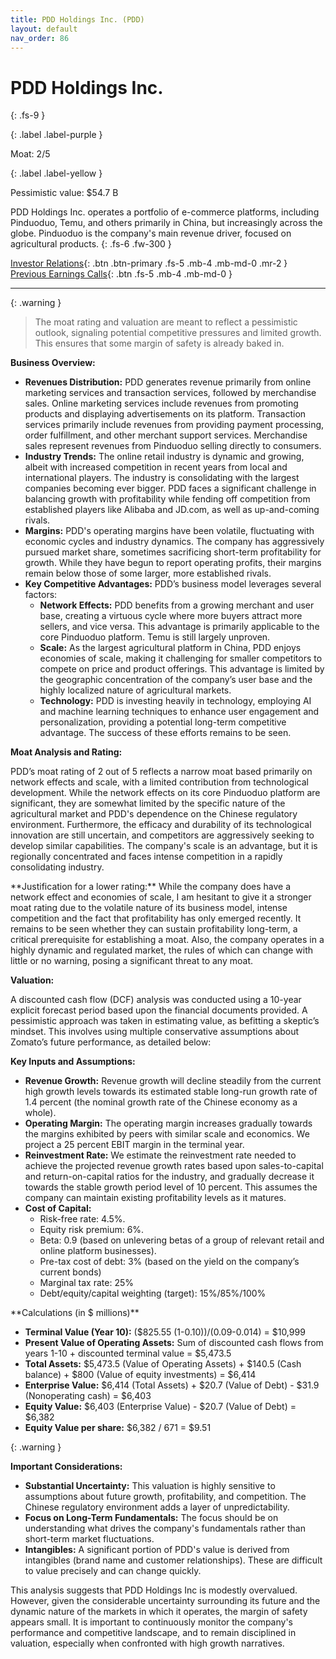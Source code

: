 ```yaml
---
title: PDD Holdings Inc. (PDD)
layout: default
nav_order: 86
---
```


# PDD Holdings Inc.
{: .fs-9 }

{: .label .label-purple }

Moat: 2/5

{: .label .label-yellow }

Pessimistic value: $54.7 B

PDD Holdings Inc. operates a portfolio of e-commerce platforms, including Pinduoduo, Temu, and others primarily in China, but increasingly across the globe.  Pinduoduo is the company's main revenue driver, focused on agricultural products.
{: .fs-6 .fw-300 }

[Investor Relations](https://www.google.com/search?q=PDD+investor+relations){: .btn .btn-primary .fs-5 .mb-4 .mb-md-0 .mr-2 }
[Previous Earnings Calls](https://discountingcashflows.com/company/PDD/transcripts/){: .btn .fs-5 .mb-4 .mb-md-0 }

---

{: .warning } 
>The moat rating and valuation are meant to reflect a pessimistic outlook, signaling potential competitive pressures and limited growth. This ensures that some margin of safety is already baked in.


**Business Overview:**

* **Revenues Distribution:** PDD generates revenue primarily from online marketing services and transaction services, followed by merchandise sales. Online marketing services include revenues from promoting products and displaying advertisements on its platform. Transaction services primarily include revenues from providing payment processing, order fulfillment, and other merchant support services. Merchandise sales represent revenues from Pinduoduo selling directly to consumers.
* **Industry Trends:** The online retail industry is dynamic and growing, albeit with increased competition in recent years from local and international players. The industry is consolidating with the largest companies becoming ever bigger.  PDD faces a significant challenge in balancing growth with profitability while fending off competition from established players like Alibaba and JD.com, as well as up-and-coming rivals.
* **Margins:** PDD's operating margins have been volatile, fluctuating with economic cycles and industry dynamics. The company has aggressively pursued market share, sometimes sacrificing short-term profitability for growth.  While they have begun to report operating profits, their margins remain below those of some larger, more established rivals.
* **Key Competitive Advantages:**  PDD’s business model leverages several factors:
    * **Network Effects:** PDD benefits from a growing merchant and user base, creating a virtuous cycle where more buyers attract more sellers, and vice versa. This advantage is primarily applicable to the core Pinduoduo platform.  Temu is still largely unproven.
    * **Scale:** As the largest agricultural platform in China, PDD enjoys economies of scale, making it challenging for smaller competitors to compete on price and product offerings. This advantage is limited by the geographic concentration of the company’s user base and the highly localized nature of agricultural markets.
    * **Technology:** PDD is investing heavily in technology, employing AI and machine learning techniques to enhance user engagement and personalization, providing a potential long-term competitive advantage. The success of these efforts remains to be seen.

**Moat Analysis and Rating:**

PDD’s moat rating of 2 out of 5 reflects a narrow moat based primarily on network effects and scale, with a limited contribution from technological development.  While the network effects on its core Pinduoduo platform are significant, they are somewhat limited by the specific nature of the agricultural market and PDD's dependence on the Chinese regulatory environment.  Furthermore, the efficacy and durability of its technological innovation are still uncertain, and competitors are aggressively seeking to develop similar capabilities. The company's scale is an advantage, but it is regionally concentrated and faces intense competition in a rapidly consolidating industry.  

<aside>
**Justification for a lower rating:**
While the company does have a network effect and economies of scale, I am hesitant to give it a stronger moat rating due to the volatile nature of its business model,  intense competition and the fact that profitability has only emerged recently. It remains to be seen whether they can sustain profitability long-term, a critical prerequisite for establishing a moat. Also, the company operates in a highly dynamic and regulated market, the rules of which can change with little or no warning, posing a significant threat to any moat.
</aside>

**Valuation:**

A discounted cash flow (DCF) analysis was conducted using a 10-year explicit forecast period based upon the financial documents provided. A pessimistic approach was taken in estimating value, as befitting a skeptic’s mindset. This involves using multiple conservative assumptions about Zomato’s future performance, as detailed below:

**Key Inputs and Assumptions:**

* **Revenue Growth:** Revenue growth will decline steadily from the current high growth levels towards its estimated stable long-run growth rate of 1.4 percent (the nominal growth rate of the Chinese economy as a whole).
* **Operating Margin:**  The operating margin increases gradually towards the margins exhibited by peers with similar scale and economics. We project a 25 percent EBIT margin in the terminal year.
* **Reinvestment Rate:** We estimate the reinvestment rate needed to achieve the projected revenue growth rates based upon sales-to-capital and return-on-capital ratios for the industry, and gradually decrease it towards the stable growth period level of 10 percent.  This assumes the company can maintain existing profitability levels as it matures.
* **Cost of Capital:**
    * Risk-free rate: 4.5%.
    * Equity risk premium: 6%.
    * Beta: 0.9 (based on unlevering betas of a group of relevant retail and online platform businesses).
    * Pre-tax cost of debt: 3% (based on the yield on the company’s current bonds)
    * Marginal tax rate: 25%
    * Debt/equity/capital weighting (target): 15%/85%/100%

<aside>
**Calculations (in $ millions)**

* **Terminal Value (Year 10):**  ($825.55 (1-0.10))/(0.09-0.014) = $10,999
* **Present Value of Operating Assets:**  Sum of discounted cash flows from years 1-10 + discounted terminal value = $5,473.5
* **Total Assets:** $5,473.5 (Value of Operating Assets) + $140.5 (Cash balance) + $800 (Value of equity investments) = $6,414
* **Enterprise Value:** $6,414 (Total Assets) + $20.7 (Value of Debt) - $31.9 (Nonoperating cash) = $6,403
* **Equity Value:** $6,403 (Enterprise Value) - $20.7 (Value of Debt) = $6,382
* **Equity Value per share:** $6,382 / 671 = $9.51
</aside>

{: .warning }

**Important Considerations:**

* **Substantial Uncertainty:**  This valuation is highly sensitive to assumptions about future growth, profitability, and competition. The Chinese regulatory environment adds a layer of unpredictability.
* **Focus on Long-Term Fundamentals:**  The focus should be on understanding what drives the company's fundamentals rather than short-term market fluctuations.
* **Intangibles:** A significant portion of PDD's value is derived from intangibles (brand name and customer relationships). These are difficult to value precisely and can change quickly.


This analysis suggests that PDD Holdings Inc is modestly overvalued.  However, given the considerable uncertainty surrounding its future and the dynamic nature of the markets in which it operates, the margin of safety appears small.  It is important to continuously monitor the company's performance and competitive landscape, and to remain disciplined in valuation, especially when confronted with high growth narratives.

